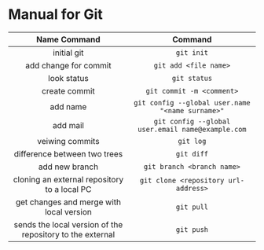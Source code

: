 # Manual for **Git**

Name Command             | Command
:----------------:       |:-------:
initial git              | `git init`
add change for commit    | `git add <file name>`
look status              | `git status`
create commit            | `git commit -m <comment>`
add name                 | `git config --global user.name "<name surname>"`
add mail                 | `git config --global user.email name@example.com`
veiwing commits          | `git log`
difference between two trees | `git diff`
add new branch           | `git branch <branch name>`
cloning an external repository to a local PC | `git clone <repository url-address>`
get changes and merge with local version | `git pull`
sends the local version of the repository to the external | `git push`